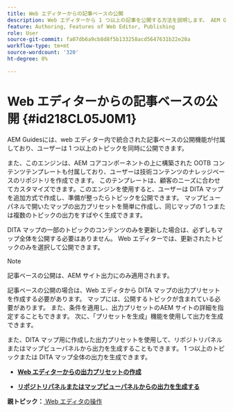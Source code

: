 ```yaml
---
title: Web エディターからの記事ベースの公開
description: Web エディターから 1 つ以上の記事を公開する方法を説明します。 AEM Guidesの DITA マップ内の 1 つ以上のトピックの出力を生成します。
feature: Authoring, Features of Web Editor, Publishing
role: User
source-git-commit: fa07db6a9cb8d8f5b133258acd5647631b22e28a
workflow-type: tm+mt
source-wordcount: '320'
ht-degree: 0%

---
```


# Web エディターからの記事ベースの公開 {#id218CL05J0M1}

AEM Guidesには、web エディター内で統合された記事ベースの公開機能が付属しており、ユーザーは 1 つ以上のトピックを同時に公開できます。

また、このエンジンは、AEM コアコンポーネントの上に構築された OOTB コンテンツテンプレートも付属しており、ユーザーは技術コンテンツのナレッジベースのリポジトリを作成できます。 このテンプレートは、顧客のニーズに合わせてカスタマイズできます。このエンジンを使用すると、ユーザーは DITA マップを追加方式で作成し、準備が整ったらトピックを公開できます。 マップビューパネルで開いたマップの出力プリセットを簡単に作成し、同じマップの 1 つまたは複数のトピックの出力をすばやく生成できます。

DITA マップの一部のトピックのコンテンツのみを更新した場合は、必ずしもマップ全体を公開する必要はありません。 Web エディターでは、更新されたトピックのみを選択して公開できます。

>[!NOTE]
>
> 記事ベースの公開は、AEM サイト出力にのみ適用されます。

記事ベースの公開の場合は、Web エディタから DITA マップの出力プリセットを作成する必要があります。 マップには、公開するトピックが含まれている必要があります。 また、条件を適用し、出力プリセットのAEM サイトの詳細を指定することもできます。 次に、「プリセットを生成」機能を使用して出力を生成できます。

また、DITA マップ用に作成した出力プリセットを使用して、リポジトリパネルまたはマップビューパネルから出力を生成することもできます。 1 つ以上のトピックまたは DITA マップ全体の出力を生成できます。

- **[Web エディターからの出力プリセットの作成](web-editor-article-publishing-presets.md)**

- **[リポジトリパネルまたはマップビューパネルからの出力を生成する](web-editor-article-publishing-output.md)**


**親トピック：**[ Web エディタの操作 ](web-editor.md)
